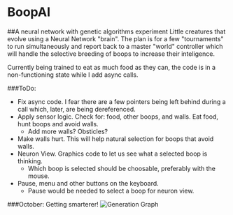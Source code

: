 # BoopAI
##A neural network with genetic algorithms experiment
Little creatures that evolve using a Neural Network "brain". The plan is for a few "tournaments" to run simultaneously and report back to a master "world" controller which will handle the selective breeding of boops to increase their inteligence.

Currently being trained to eat as much food as they can, the code is in a non-functioning state while I add async calls.

###ToDo:
- Fix async code. I fear there are a few pointers being left behind during a call which, later, are being dereferenced.
- Apply sensor logic. Check for: food, other boops, and walls. Eat food, hunt boops and avoid walls.
  - Add more walls? Obsticles?
- Make walls hurt. This will help natural selection for boops that avoid walls.
- Neuron View. Graphics code to let us see what a selected boop is thinking.
  - Which boop is selected should be choosable, preferably with the mouse.
- Pause, menu and other buttons on the keyboard.
  - Pause would be needed to select a boop for neuron view.

###October: Getting smarterer!
![Generation Graph](http://puu.sh/jZH5o/8083d24729.png)
